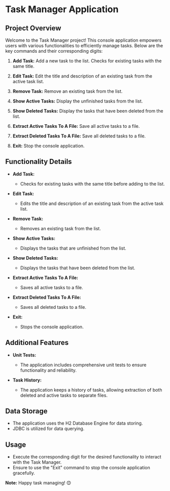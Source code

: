 # Task Manager Application

## Project Overview

Welcome to the Task Manager project! This console application empowers users with various functionalities to efficiently manage tasks. Below are the key commands and their corresponding digits:

1. **Add Task:** Add a new task to the list. Checks for existing tasks with the same title.

2. **Edit Task:** Edit the title and description of an existing task from the active task list.

3. **Remove Task:** Remove an existing task from the list.

4. **Show Active Tasks:** Display the unfinished tasks from the list.

5. **Show Deleted Tasks:** Display the tasks that have been deleted from the list.

6. **Extract Active Tasks To A File:** Save all active tasks to a file.

7. **Extract Deleted Tasks To A File:** Save all deleted tasks to a file.

8. **Exit:** Stop the console application.

## Functionality Details

- **Add Task:**
  - Checks for existing tasks with the same title before adding to the list.

- **Edit Task:**
  - Edits the title and description of an existing task from the active task list.

- **Remove Task:**
  - Removes an existing task from the list.

- **Show Active Tasks:**
  - Displays the tasks that are unfinished from the list.

- **Show Deleted Tasks:**
  - Displays the tasks that have been deleted from the list.

- **Extract Active Tasks To A File:**
  - Saves all active tasks to a file.

- **Extract Deleted Tasks To A File:**
  - Saves all deleted tasks to a file.

- **Exit:**
  - Stops the console application.

## Additional Features

- **Unit Tests:**
  - The application includes comprehensive unit tests to ensure functionality and reliability.

- **Task History:**
  - The application keeps a history of tasks, allowing extraction of both deleted and active tasks to separate files.

## Data Storage

- The application uses the H2 Database Engine for data storing.
- JDBC is utilized for data querying.

## Usage

- Execute the corresponding digit for the desired functionality to interact with the Task Manager.
- Ensure to use the "Exit" command to stop the console application gracefully.

**Note:** Happy task managing! 😊
